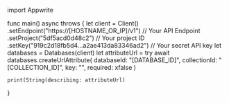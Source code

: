 import Appwrite

func main() async throws {
    let client = Client()
      .setEndpoint("https://[HOSTNAME_OR_IP]/v1") // Your API Endpoint
      .setProject("5df5acd0d48c2") // Your project ID
      .setKey("919c2d18fb5d4...a2ae413da83346ad2") // Your secret API key
    let databases = Databases(client)
    let attributeUrl = try await databases.createUrlAttribute(
        databaseId: "[DATABASE_ID]",
        collectionId: "[COLLECTION_ID]",
        key: "",
        required: xfalse
    )

    print(String(describing: attributeUrl)
}
